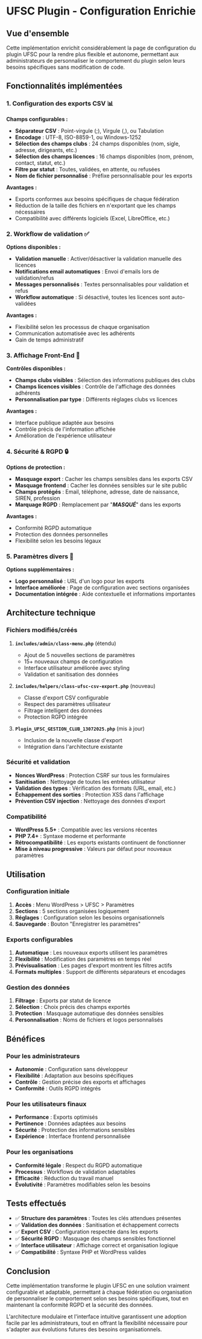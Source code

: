 # UFSC Plugin - Configuration Enrichie

## Vue d'ensemble

Cette implémentation enrichit considérablement la page de configuration du plugin UFSC pour la rendre plus flexible et autonome, permettant aux administrateurs de personnaliser le comportement du plugin selon leurs besoins spécifiques sans modification de code.

## Fonctionnalités implémentées

### 1. Configuration des exports CSV 📊

**Champs configurables :**
- **Séparateur CSV** : Point-virgule (;), Virgule (,), ou Tabulation
- **Encodage** : UTF-8, ISO-8859-1, ou Windows-1252
- **Sélection des champs clubs** : 24 champs disponibles (nom, sigle, adresse, dirigeants, etc.)
- **Sélection des champs licences** : 16 champs disponibles (nom, prénom, contact, statut, etc.)
- **Filtre par statut** : Toutes, validées, en attente, ou refusées
- **Nom de fichier personnalisé** : Préfixe personnalisable pour les exports

**Avantages :**
- Exports conformes aux besoins spécifiques de chaque fédération
- Réduction de la taille des fichiers en n'exportant que les champs nécessaires
- Compatibilité avec différents logiciels (Excel, LibreOffice, etc.)

### 2. Workflow de validation ✅

**Options disponibles :**
- **Validation manuelle** : Activer/désactiver la validation manuelle des licences
- **Notifications email automatiques** : Envoi d'emails lors de validation/refus
- **Messages personnalisés** : Textes personnalisables pour validation et refus
- **Workflow automatique** : Si désactivé, toutes les licences sont auto-validées

**Avantages :**
- Flexibilité selon les processus de chaque organisation
- Communication automatisée avec les adhérents
- Gain de temps administratif

### 3. Affichage Front-End 🎨

**Contrôles disponibles :**
- **Champs clubs visibles** : Sélection des informations publiques des clubs
- **Champs licences visibles** : Contrôle de l'affichage des données adhérents
- **Personnalisation par type** : Différents réglages clubs vs licences

**Avantages :**
- Interface publique adaptée aux besoins
- Contrôle précis de l'information affichée
- Amélioration de l'expérience utilisateur

### 4. Sécurité & RGPD 🔒

**Options de protection :**
- **Masquage export** : Cacher les champs sensibles dans les exports CSV
- **Masquage frontend** : Cacher les données sensibles sur le site public
- **Champs protégés** : Email, téléphone, adresse, date de naissance, SIREN, profession
- **Marquage RGPD** : Remplacement par "***MASQUÉ***" dans les exports

**Avantages :**
- Conformité RGPD automatique
- Protection des données personnelles
- Flexibilité selon les besoins légaux

### 5. Paramètres divers 🔧

**Options supplémentaires :**
- **Logo personnalisé** : URL d'un logo pour les exports
- **Interface améliorée** : Page de configuration avec sections organisées
- **Documentation intégrée** : Aide contextuelle et informations importantes

## Architecture technique

### Fichiers modifiés/créés

1. **`includes/admin/class-menu.php`** (étendu)
   - Ajout de 5 nouvelles sections de paramètres
   - 15+ nouveaux champs de configuration
   - Interface utilisateur améliorée avec styling
   - Validation et sanitisation des données

2. **`includes/helpers/class-ufsc-csv-export.php`** (nouveau)
   - Classe d'export CSV configurable
   - Respect des paramètres utilisateur
   - Filtrage intelligent des données
   - Protection RGPD intégrée

3. **`Plugin_UFSC_GESTION_CLUB_13072025.php`** (mis à jour)
   - Inclusion de la nouvelle classe d'export
   - Intégration dans l'architecture existante

### Sécurité et validation

- **Nonces WordPress** : Protection CSRF sur tous les formulaires
- **Sanitisation** : Nettoyage de toutes les entrées utilisateur
- **Validation des types** : Vérification des formats (URL, email, etc.)
- **Échappement des sorties** : Protection XSS dans l'affichage
- **Prévention CSV injection** : Nettoyage des données d'export

### Compatibilité

- **WordPress 5.5+** : Compatible avec les versions récentes
- **PHP 7.4+** : Syntaxe moderne et performante
- **Rétrocompatibilité** : Les exports existants continuent de fonctionner
- **Mise à niveau progressive** : Valeurs par défaut pour nouveaux paramètres

## Utilisation

### Configuration initiale

1. **Accès** : Menu WordPress > UFSC > Paramètres
2. **Sections** : 5 sections organisées logiquement
3. **Réglages** : Configuration selon les besoins organisationnels
4. **Sauvegarde** : Bouton "Enregistrer les paramètres"

### Exports configurables

1. **Automatique** : Les nouveaux exports utilisent les paramètres
2. **Flexibilité** : Modification des paramètres en temps réel
3. **Prévisualisation** : Les pages d'export montrent les filtres actifs
4. **Formats multiples** : Support de différents séparateurs et encodages

### Gestion des données

1. **Filtrage** : Exports par statut de licence
2. **Sélection** : Choix précis des champs exportés
3. **Protection** : Masquage automatique des données sensibles
4. **Personnalisation** : Noms de fichiers et logos personnalisés

## Bénéfices

### Pour les administrateurs
- **Autonomie** : Configuration sans développeur
- **Flexibilité** : Adaptation aux besoins spécifiques
- **Contrôle** : Gestion précise des exports et affichages
- **Conformité** : Outils RGPD intégrés

### Pour les utilisateurs finaux
- **Performance** : Exports optimisés
- **Pertinence** : Données adaptées aux besoins
- **Sécurité** : Protection des informations sensibles
- **Expérience** : Interface frontend personnalisée

### Pour les organisations
- **Conformité légale** : Respect du RGPD automatique
- **Processus** : Workflows de validation adaptables
- **Efficacité** : Réduction du travail manuel
- **Évolutivité** : Paramètres modifiables selon les besoins

## Tests effectués

- ✅ **Structure des paramètres** : Toutes les clés attendues présentes
- ✅ **Validation des données** : Sanitisation et échappement corrects
- ✅ **Export CSV** : Configuration respectée dans les exports
- ✅ **Sécurité RGPD** : Masquage des champs sensibles fonctionnel
- ✅ **Interface utilisateur** : Affichage correct et organisation logique
- ✅ **Compatibilité** : Syntaxe PHP et WordPress valides

## Conclusion

Cette implémentation transforme le plugin UFSC en une solution vraiment configurable et adaptable, permettant à chaque fédération ou organisation de personnaliser le comportement selon ses besoins spécifiques, tout en maintenant la conformité RGPD et la sécurité des données.

L'architecture modulaire et l'interface intuitive garantissent une adoption facile par les administrateurs, tout en offrant la flexibilité nécessaire pour s'adapter aux évolutions futures des besoins organisationnels.
